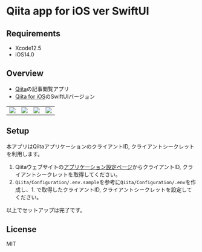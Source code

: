 # Qiita app for iOS ver SwiftUI
## Requirements
- Xcode12.5
- iOS14.0

## Overview
- [Qiita](https://qiita.com/)の記事閲覧アプリ
- [Qiita for iOS](https://github.com/kntkymt/Qiita_for_iOS)のSwiftUIバージョン

|  |  |  |  |
| ------ | ------ | ------ | ------ |
| ![](https://user-images.githubusercontent.com/44288050/119084568-f9ff6300-ba3c-11eb-873e-c4549912a275.png) | ![](https://user-images.githubusercontent.com/44288050/119084616-16030480-ba3d-11eb-9075-8c3e151f59c3.png) | ![](https://user-images.githubusercontent.com/44288050/119084640-20250300-ba3d-11eb-807f-f7d884e6a466.png) | ![](https://user-images.githubusercontent.com/44288050/119084647-23b88a00-ba3d-11eb-848d-707c42d8e673.png) |

## Setup

本アプリはQiitaアプリケーションのクライアントID, クライアントシークレットを利用します。

1. Qiitaウェブサイトの[アプリケーション設定ページ](https://qiita.com/settings/applications)からクライアントID, クライアントシークレットを取得してください。
1. `Qiita/Configuration/.env.sample`を参考に`Qiita/Configuration/.env`を作成し、1. で取得したクライアントID, クライアントシークレットを設定してください。

以上でセットアップは完了です。

## License
MIT 
